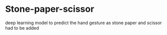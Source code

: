 # Stone-paper-scissor
deep learning model to predict the hand gesture as stone paper and scissor
had to be added
